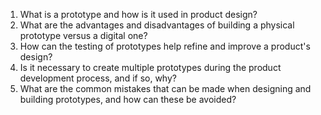 

1. What is a prototype and how is it used in product design?
2. What are the advantages and disadvantages of building a physical prototype versus a digital one?
3. How can the testing of prototypes help refine and improve a product's design?
4. Is it necessary to create multiple prototypes during the product development process, and if so, why?
5. What are the common mistakes that can be made when designing and building prototypes, and how can these be avoided?
